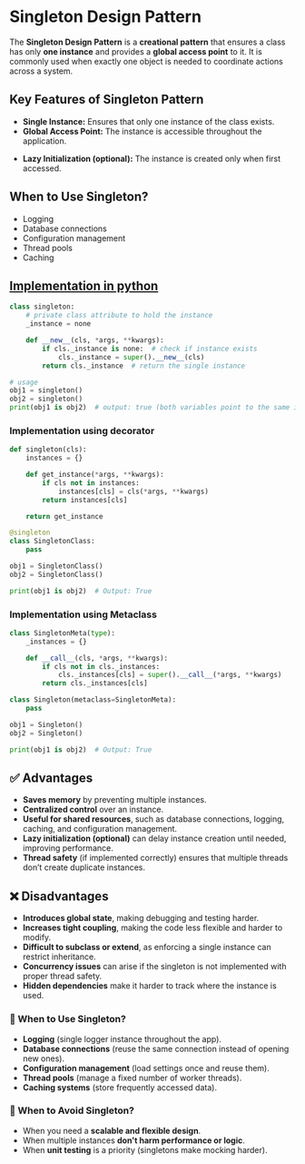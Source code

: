 # Singleton Design Pattern

The **Singleton Design Pattern** is a **creational pattern** that ensures a class has only **one instance** and provides a **global access point** to it. It is commonly used when exactly one object is needed to coordinate actions across a system.

## Key Features of Singleton Pattern

- **Single Instance:** Ensures that only one instance of the class exists.  
- **Global Access Point:** The instance is accessible throughout the application.  
<!-- TODO REVIEW below point-->
- **Lazy Initialization (optional):** The instance is created only when first accessed.  

## When to Use Singleton?

- Logging  
- Database connections  
- Configuration management  
- Thread pools  
- Caching  

## [Implementation in python](singleton.py)

```python
class singleton:
    # private class attribute to hold the instance
    _instance = none  

    def __new__(cls, *args, **kwargs):
        if cls._instance is none:  # check if instance exists
            cls._instance = super().__new__(cls)
        return cls._instance  # return the single instance

# usage
obj1 = singleton()
obj2 = singleton()
print(obj1 is obj2)  # output: true (both variables point to the same instance)

```

### Implementation using decorator

```python
def singleton(cls):
    instances = {}

    def get_instance(*args, **kwargs):
        if cls not in instances:
            instances[cls] = cls(*args, **kwargs)
        return instances[cls]

    return get_instance

@singleton
class SingletonClass:
    pass

obj1 = SingletonClass()
obj2 = SingletonClass()

print(obj1 is obj2)  # Output: True
```

### Implementation using Metaclass

```python
class SingletonMeta(type):
    _instances = {}

    def __call__(cls, *args, **kwargs):
        if cls not in cls._instances:
            cls._instances[cls] = super().__call__(*args, **kwargs)
        return cls._instances[cls]

class Singleton(metaclass=SingletonMeta):
    pass

obj1 = Singleton()
obj2 = Singleton()

print(obj1 is obj2)  # Output: True
```

## ✅ Advantages

- **Saves memory** by preventing multiple instances.
- **Centralized control** over an instance.
- **Useful for shared resources**, such as database connections, logging, caching, and configuration management.
- **Lazy initialization (optional)** can delay instance creation until needed, improving performance.
- **Thread safety** (if implemented correctly) ensures that multiple threads don’t create duplicate instances.

## ❌ Disadvantages

- **Introduces global state**, making debugging and testing harder.
- **Increases tight coupling**, making the code less flexible and harder to modify.
- **Difficult to subclass or extend**, as enforcing a single instance can restrict inheritance.
- **Concurrency issues** can arise if the singleton is not implemented with proper thread safety.
- **Hidden dependencies** make it harder to track where the instance is used.

### 🔹 When to Use Singleton?

- **Logging** (single logger instance throughout the app).
- **Database connections** (reuse the same connection instead of opening new ones).
- **Configuration management** (load settings once and reuse them).
- **Thread pools** (manage a fixed number of worker threads).
- **Caching systems** (store frequently accessed data).

### 🔹 When to Avoid Singleton?

- When you need a **scalable and flexible design**.
- When multiple instances **don't harm performance or logic**.
- When **unit testing** is a priority (singletons make mocking harder).
